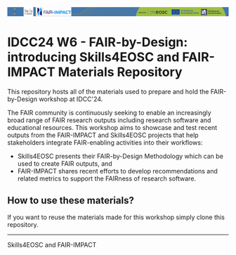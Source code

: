 ![](./resources/attachments/header.png)

# IDCC24 W6 - FAIR-by-Design: introducing Skills4EOSC and FAIR-IMPACT Materials Repository

This repository hosts all of the materials used to prepare and hold the FAIR-by-Design workshop at IDCC'24.

The FAIR community is continuously seeking to enable an increasingly broad range of FAIR research outputs including research software and educational resources. This workshop aims to showcase and test recent outputs from the FAIR-IMPACT and Skills4EOSC projects that help stakeholders integrate FAIR-enabling activities into their workflows:
- Skills4EOSC presents their FAIR-by-Design Methodology which can be used to create FAIR outputs, and 
- FAIR-IMPACT shares recent efforts to develop recommendations and related metrics to support the FAIRness of research software.

## How to use these materials?

If you want to reuse the materials made for this workshop simply clone this repository.

---

Skills4EOSC and FAIR-IMPACT

